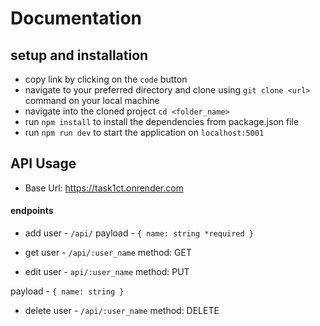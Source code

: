 # Documentation

## setup and installation

- copy link by clicking on the `code` button
- navigate to your preferred directory and clone using `git clone <url>` command on your local machine
- navigate into the cloned project `cd <folder_name>`
- run `npm install` to install the dependencies from package.json file
- run `npm run dev` to start the application on `localhost:5001`

## API Usage

* Base Url: https://task1ct.onrender.com

#### endpoints

* add user - `/api/`
payload - `{
    name: string *required
}`

* get user - `/api/:user_name`
method: GET

* edit user - `api/:user_name`
method: PUT

payload - `{
    name: string
}`

* delete user - `/api/:user_name`
method: DELETE


